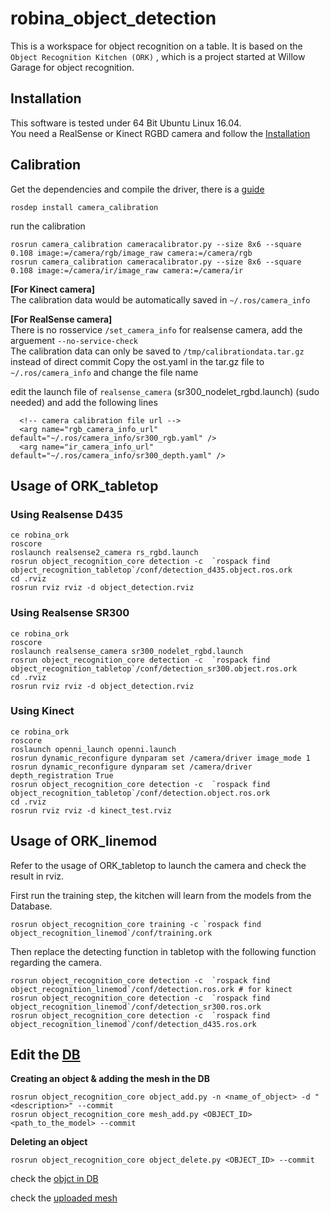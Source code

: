 # robina_object_detection

This is a workspace for object recognition on a table. It is based on the ```Object Recognition Kitchen (ORK)```
, which is a project started at Willow Garage for object recognition.

## Installation

This software is tested under 64 Bit Ubuntu Linux 16.04.  
You need a RealSense or Kinect RGBD camera and follow the [Installation](https://github.com/robinloujun/object_recognition/blob/master/doc/Installation.md#initialization-the-workspace-for-panda_object_detection)

## Calibration

Get the dependencies and compile the driver, there is a [guide](http://wiki.ros.org/camera_calibration/Tutorials/MonocularCalibration)
```
rosdep install camera_calibration
```
run the calibration
```
rosrun camera_calibration cameracalibrator.py --size 8x6 --square 0.108 image:=/camera/rgb/image_raw camera:=/camera/rgb
rosrun camera_calibration cameracalibrator.py --size 8x6 --square 0.108 image:=/camera/ir/image_raw camera:=/camera/ir
```

**[For Kinect camera]**  
The calibration data would be automatically saved in ```~/.ros/camera_info```

**[For RealSense camera]**  
There is no rosservice ```/set_camera_info``` for realsense camera, add the arguement ```--no-service-check```   
The calibration data can only be saved to ```/tmp/calibrationdata.tar.gz``` instead of direct commit 
Copy the ost.yaml in the tar.gz file to ```~/.ros/camera_info``` and change the file name

edit the launch file of ```realsense_camera``` (sr300_nodelet_rgbd.launch) (sudo needed) and add the following lines
```
  <!-- camera calibration file url -->
  <arg name="rgb_camera_info_url" default="~/.ros/camera_info/sr300_rgb.yaml" />
  <arg name="ir_camera_info_url" default="~/.ros/camera_info/sr300_depth.yaml" />
```

## Usage of ORK_tabletop
### Using Realsense D435
```
ce robina_ork
roscore
roslaunch realsense2_camera rs_rgbd.launch
rosrun object_recognition_core detection -c  `rospack find object_recognition_tabletop`/conf/detection_d435.object.ros.ork
cd .rviz
rosrun rviz rviz -d object_detection.rviz
```
### Using Realsense SR300
```
ce robina_ork
roscore
roslaunch realsense_camera sr300_nodelet_rgbd.launch
rosrun object_recognition_core detection -c  `rospack find object_recognition_tabletop`/conf/detection_sr300.object.ros.ork
cd .rviz
rosrun rviz rviz -d object_detection.rviz
```
### Using Kinect
```
ce robina_ork
roscore
roslaunch openni_launch openni.launch
rosrun dynamic_reconfigure dynparam set /camera/driver image_mode 1
rosrun dynamic_reconfigure dynparam set /camera/driver depth_registration True
rosrun object_recognition_core detection -c  `rospack find object_recognition_tabletop`/conf/detection.object.ros.ork
cd .rviz
rosrun rviz rviz -d kinect_test.rviz
```

## Usage of ORK_linemod
Refer to the usage of ORK_tabletop to launch the camera and check the result in rviz.

First run the training step, the kitchen will learn from the models from the Database.
```
rosrun object_recognition_core training -c `rospack find object_recognition_linemod`/conf/training.ork
```
Then replace the detecting function in tabletop with the following function regarding the camera.
```
rosrun object_recognition_core detection -c  `rospack find object_recognition_linemod`/conf/detection.ros.ork # for kinect
rosrun object_recognition_core detection -c  `rospack find object_recognition_linemod`/conf/detection_sr300.ros.ork
rosrun object_recognition_core detection -c  `rospack find object_recognition_linemod`/conf/detection_d435.ros.ork
```

## Edit the [DB](http://localhost:5984/or_web_ui/_design/viewer/index.html)

**Creating an object & adding the mesh in the DB**
```
rosrun object_recognition_core object_add.py -n <name_of_object> -d "<description>" --commit
rosrun object_recognition_core mesh_add.py <OBJECT_ID> <path_to_the_model> --commit
```
**Deleting an object**
```
rosrun object_recognition_core object_delete.py <OBJECT_ID> --commit
```
check the [objct in DB](http://localhost:5984/_utils/database.html?object_recognition/_design/objects/_view/by_object_name)

check the [uploaded mesh](http://localhost:5984/or_web_ui/_design/viewer/meshes.html)

